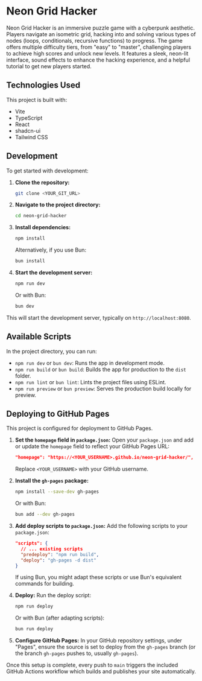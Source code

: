 # Neon Grid Hacker

Neon Grid Hacker is an immersive puzzle game with a cyberpunk aesthetic. Players navigate an isometric grid, hacking into and solving various types of nodes (loops, conditionals, recursive functions) to progress. The game offers multiple difficulty tiers, from "easy" to "master", challenging players to achieve high scores and unlock new levels. It features a sleek, neon-lit interface, sound effects to enhance the hacking experience, and a helpful tutorial to get new players started.

## Technologies Used

This project is built with:

- Vite
- TypeScript
- React
- shadcn-ui
- Tailwind CSS

## Development

To get started with development:

1.  **Clone the repository:**
    ```sh
    git clone <YOUR_GIT_URL>
    ```
2.  **Navigate to the project directory:**
    ```sh
    cd neon-grid-hacker
    ```
3.  **Install dependencies:**
    ```sh
    npm install
    ```
    Alternatively, if you use Bun:
    ```sh
    bun install
    ```
4.  **Start the development server:**
    ```sh
    npm run dev
    ```
    Or with Bun:
    ```sh
    bun dev
    ```

This will start the development server, typically on `http://localhost:8080`.

## Available Scripts

In the project directory, you can run:

- `npm run dev` or `bun dev`: Runs the app in development mode.
- `npm run build` or `bun build`: Builds the app for production to the `dist` folder.
- `npm run lint` or `bun lint`: Lints the project files using ESLint.
- `npm run preview` or `bun preview`: Serves the production build locally for preview.

## Deploying to GitHub Pages

This project is configured for deployment to GitHub Pages.

1.  **Set the `homepage` field in `package.json`:**
    Open your `package.json` and add or update the `homepage` field to reflect your GitHub Pages URL:
    ```json
    "homepage": "https://<YOUR_USERNAME>.github.io/neon-grid-hacker/",
    ```
    Replace `<YOUR_USERNAME>` with your GitHub username.

2.  **Install the `gh-pages` package:**
    ```sh
    npm install --save-dev gh-pages
    ```
    Or with Bun:
    ```sh
    bun add --dev gh-pages
    ```

3.  **Add deploy scripts to `package.json`:**
    Add the following scripts to your `package.json`:
    ```json
    "scripts": {
      // ... existing scripts
      "predeploy": "npm run build",
      "deploy": "gh-pages -d dist"
    }
    ```
    If using Bun, you might adapt these scripts or use Bun's equivalent commands for building.

4.  **Deploy:**
    Run the deploy script:
    ```sh
    npm run deploy
    ```
    Or with Bun (after adapting scripts):
    ```sh
    bun run deploy 
    ```

5.  **Configure GitHub Pages:**
    In your GitHub repository settings, under "Pages", ensure the source is set to deploy from the `gh-pages` branch (or the branch `gh-pages` pushes to, usually `gh-pages`).

Once this setup is complete, every push to `main` triggers the included GitHub Actions workflow which builds and publishes your site automatically.

